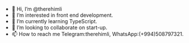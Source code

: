 - 👋 Hi, I’m @therehimli
- 👀 I’m interested in front end development.
- 🌱 I’m currently learning TypeScript.
- 💞️ I’m looking to collaborate on start-up.
- 📫 How to reach me Telegram:therehimli, WhatsApp:(+994)508797321.


